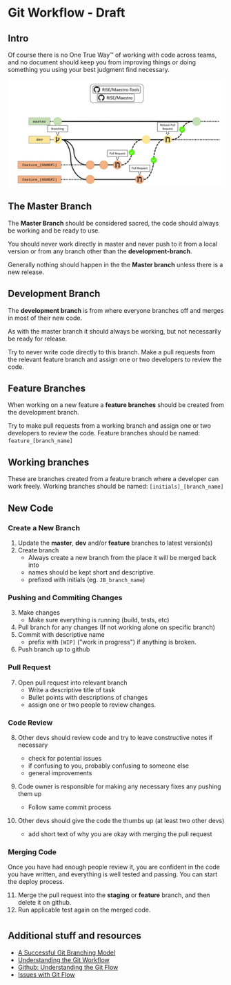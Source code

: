 Git Workflow - Draft
============

## Intro

Of course there is no One True Way™ of working with code across teams, and no document should keep you from improving things or doing something you using your best judgment find necessary.

![Image description](git_workflow_img.jpg)

## The Master Branch

The **Master Branch** should be considered sacred, the code should always be working and be ready to use. 

You should never work directly in master and never push to it from a local version or from any branch other than the **development-branch**. 

Generally nothing should happen in the the **Master branch** unless there is a new release.


## Development Branch

The **development branch** is from where everyone branches off and merges in most of their new code. 

As with the master branch it should always be working, but not necessarily be ready for release. 

Try to never write code directly to this branch. Make a pull requests from the relevant feature branch  and assign one or two developers to review the code. 

## Feature Branches

When working on a new feature a **feature branches** should be created from the development branch.

Try to make pull requests from a working branch and assign one or two developers to review the code. 
Feature branches should be named: `feature_[branch_name]`

## Working branches

These are branches created from a feature branch where a developer can work freely.
Working branches should be named: `[initials]_[branch_name]`


## New Code

### Create a New Branch

1. Update the **master**, **dev** and/or **feature** branches to latest version(s)
2. Create branch
    - Always create a new branch from the place it will be merged back into
    - names should be kept short and descriptive. 
    - prefixed with initials (eg. `JB_branch_name`)

### Pushing and Commiting Changes

3. Make changes
    - Make sure everything is running (build, tests, etc)
4. Pull branch for any changes (If not working alone on specific branch)
5. Commit with descriptive name
    - prefix with `[WIP]` ("work in progress") if anything is broken.
6. Push branch up to github

### Pull Request

7. Open pull request into relevant branch
    - Write a descriptive title of task
    - Bullet points with descriptions of changes
    - assign one or two people to review changes. 

### Code Review

8. Other devs should review code and try to leave constructive notes if necessary
    - check for potential issues
    - if confusing to you, probably confusing to someone else
    - general improvements

9. Code owner is responsible for making any necessary fixes any pushing them up
    - Follow same commit process
    
10. Other devs should give the code the thumbs up (at least two other devs)
    - add short text of why you are okay with merging the pull request

### Merging Code

Once you have had enough people review it, you are confident in the code you have written, and everything is well tested and passing. You can start the deploy process.

11. Merge the pull request into the **staging** or **feature** branch, and then delete it on github.
12. Run applicable test again on the merged code.

#

## Additional stuff and resources

- [A Successful Git Branching Model](http://nvie.com/posts/a-successful-git-branching-model/)
- [Understanding the Git Workflow](https://sandofsky.com/blog/git-workflow.html)
- [Github: Understanding the Git Flow](http://guides.github.com/overviews/flow/)
- [Issues with Git Flow](http://scottchacon.com/2011/08/31/github-flow.html)
